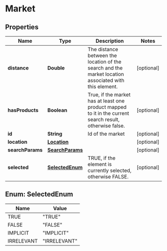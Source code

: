 

# Market


## Properties

Name | Type | Description | Notes
------------ | ------------- | ------------- | -------------
**distance** | **Double** | The distance between the location of the search and the market location associated with this element. |  [optional]
**hasProducts** | **Boolean** | True, if the market has at least one product mapped to it in the current search result, otherwise false. |  [optional]
**id** | **String** | Id of the market |  [optional]
**location** | [**Location**](Location.md) |  |  [optional]
**searchParams** | [**SearchParams**](SearchParams.md) |  |  [optional]
**selected** | [**SelectedEnum**](#SelectedEnum) | TRUE, if the element is currently selected, otherwise FALSE. |  [optional]



## Enum: SelectedEnum

Name | Value
---- | -----
TRUE | &quot;TRUE&quot;
FALSE | &quot;FALSE&quot;
IMPLICIT | &quot;IMPLICIT&quot;
IRRELEVANT | &quot;IRRELEVANT&quot;



